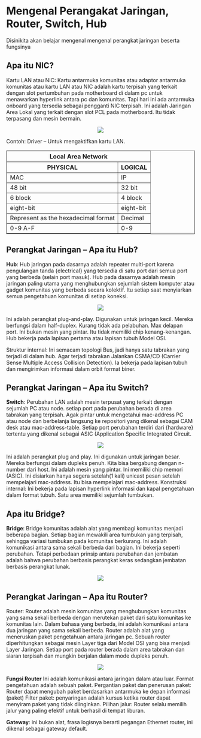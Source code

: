 # Mengenal Perangakat Jaringan, Router, Switch, Hub 

Disinikita akan belajar mengenal mengenal perangkat jaringan beserta fungsinya

## Apa itu NIC?
Kartu LAN atau NIC:  Kartu antarmuka komunitas atau adaptor antarmuka komunitas atau kartu LAN atau NIC adalah kartu terpisah yang terkait dengan slot pertumbuhan pada motherboard di dalam pc untuk menawarkan hyperlink antara pc dan komunitas. Tapi hari ini ada antarmuka onboard yang tersedia sebagai pengganti NIC terpisah. Ini adalah Jaringan Area Lokal yang terkait dengan slot PCL pada motherboard. Itu tidak terpasang dan mesin bermain.

<p align="center"><img src="https://drive.google.com/uc?export=view&id=13zJibIzHWQudaD8aobc4_5XHelB6llIq"></p>
Contoh: Driver – Untuk mengaktifkan kartu LAN.

 <table align="center" border="1" cellpadding="10">
        <tr>
        <th colspan="2">Local Area Network</th>
        <tr>
        <th>PHYSICAL	</th> <th>LOGICAL</th>
        </tr> 
        <tr>
            <td>MAC</td>
            <td>IP</td>
        </tr>
        <tr>
            <td>48 bit</td>
            <td>32  bit</td>
        </tr>
        <tr>
            <td>6 block	</td>
            <td>4 block</td>
        </tr>
        <tr>
            <td>eight-bit</td>
            <td>eight-bit</td>
        </tr>
        <tr>
            <td>Represent as the hexadecimal format</td>
            <td>Decimal</td>
        </tr>
        <tr>
            <td>0-9 A-F</td>
            <td>0-9</td>
        </tr>
 </table>

## Perangkat Jaringan – Apa itu Hub?
<b>Hub</b>: Hub   jaringan pada dasarnya adalah repeater multi-port karena pengulangan tanda {electrical} yang tersedia di satu port dari semua port yang berbeda (selain port masuk). Hub pada dasarnya adalah mesin jaringan paling utama yang menghubungkan sejumlah sistem komputer atau gadget komunitas yang berbeda secara kolektif. Itu setiap saat menyiarkan semua pengetahuan komunitas di setiap koneksi.
<p align="center"><img src="https://drive.google.com/uc?export=view&id=1tXQrF-WIzJ4SVSLO7jwHQ4dxvtUrAUr_"></p>

Ini adalah perangkat plug-and-play.
Digunakan untuk jaringan kecil.
Mereka berfungsi dalam half-duplex.
Kurang tidak ada pelabuhan. Max delapan port.
Ini bukan mesin yang pintar.
Itu tidak memiliki chip kenang-kenangan.
Hub bekerja pada lapisan pertama atau lapisan tubuh Model OSI.

Struktur internal: Ini semacam topologi Bus, jadi hanya satu tabrakan yang terjadi di dalam hub. Agar terjadi tabrakan Jalankan CSMA/CD (Carrier Sense Multiple Access Collision Detection). Ia bekerja pada lapisan tubuh dan mengirimkan informasi dalam orbit format biner.

## Perangkat Jaringan – Apa itu Switch?
<b>Switch</b>:   Perubahan LAN adalah mesin terpusat yang terkait dengan sejumlah PC atau node. setiap port pada perubahan berada di area tabrakan yang terpisah. Agak pintar untuk mengetahui mac-address PC atau node dan berbelanja langsung ke repositori yang dikenal sebagai CAM desk atau mac-address-table. Setiap port perubahan terdiri dari {hardware} tertentu yang dikenal sebagai ASIC (Application Specific Integrated Circuit.
<p align="center"><img src="https://drive.google.com/uc?export=view&id=1LLXkQ3s9e89zOlGyNDWre8i5fDZrBbwJ"></p>

Ini adalah perangkat plug and play.
Ini digunakan untuk jaringan besar.
Mereka berfungsi dalam dupleks penuh.
Kita bisa bergabung dengan n-number dari host.
Ini adalah mesin yang pintar.
Ini memiliki chip memori (ASIC).
Ini disiarkan hanya segera setelah(1 kali) unicast pesan setelah mempelajari mac-address.
Itu bisa mempelajari mac-address.
Konstruksi internal: Ini bekerja pada lapisan hyperlink informasi dan kapal pengetahuan dalam format tubuh.
Satu area memiliki sejumlah tumbukan.

## Apa itu Bridge?
<b>Bridge</b>: Bridge komunitas adalah alat yang membagi komunitas menjadi beberapa bagian. Setiap bagian mewakili area tumbukan yang terpisah, sehingga variasi tumbukan pada komunitas berkurang. Ini adalah komunikasi antara sama sekali berbeda dari bagian. Ini bekerja seperti perubahan. Tetapi perbedaan prinsip antara perubahan dan jembatan adalah bahwa perubahan berbasis perangkat keras sedangkan jembatan berbasis perangkat lunak.
<p align="center"><img src="https://drive.google.com/uc?export=view&id=1kNPCcwcUXugzUew-ZCXOU1CsVa53M24K"></p>

## Perangkat Jaringan – Apa itu Router?
Router:  Router adalah mesin komunitas yang menghubungkan komunitas yang sama sekali berbeda dengan merutekan paket dari satu komunitas ke komunitas lain. Dalam bahasa yang berbeda, ini adalah komunikasi antara dua jaringan yang sama sekali berbeda. Router adalah alat yang meneruskan paket pengetahuan antara jaringan pc. Sebuah router diperhitungkan sebagai mesin Layer tiga dari Model OSI yang bisa menjadi Layer Jaringan. Setiap port pada router berada dalam area tabrakan dan siaran terpisah dan mungkin berjalan dalam mode dupleks penuh.
<p align="center"><img src="https://drive.google.com/uc?export=view&id=1573k-glFEZV7tAyFP4MTPHbIPRM8qiM5"></p>

<b>Fungsi Router</b>
Ini adalah komunikasi antara jaringan dalam atau luar.
Format pengetahuan adalah sebuah paket.
Pergantian paket dan penerusan paket: Router dapat mengubah paket berdasarkan antarmuka ke depan informasi (paket)
Filter paket: penyaringan adalah kursus ketika router dapat menyiram paket yang tidak diinginkan.
Pilihan jalur: Router selalu memilih jalur yang paling efektif untuk berhasil di tempat liburan.

<b>Gateway</b>:  ini bukan alat, frasa logisnya berarti pegangan Ethernet router, ini dikenal sebagai gateway default.




